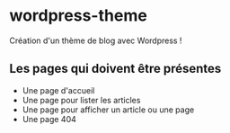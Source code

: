# wordpress-theme
Création d'un thème de blog avec Wordpress !

## Les pages qui doivent être présentes
* Une page d'accueil
* Une page pour lister les articles
* Une page pour afficher un article ou une page
* Une page 404





